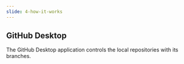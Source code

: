 ```yaml
---
slide: 4-how-it-works
---
```

## GitHub Desktop

The GitHub Desktop application controls the local repositories with its branches.
